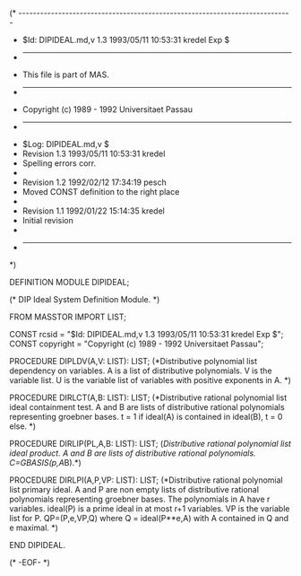 (* ----------------------------------------------------------------------------
 * $Id: DIPIDEAL.md,v 1.3 1993/05/11 10:53:31 kredel Exp $
 * ----------------------------------------------------------------------------
 * This file is part of MAS.
 * ----------------------------------------------------------------------------
 * Copyright (c) 1989 - 1992 Universitaet Passau
 * ----------------------------------------------------------------------------
 * $Log: DIPIDEAL.md,v $
 * Revision 1.3  1993/05/11  10:53:31  kredel
 * Spelling errors corr.
 *
 * Revision 1.2  1992/02/12  17:34:19  pesch
 * Moved CONST definition to the right place
 *
 * Revision 1.1  1992/01/22  15:14:35  kredel
 * Initial revision
 *
 * ----------------------------------------------------------------------------
 *)

DEFINITION MODULE DIPIDEAL;

(* DIP Ideal System Definition Module. *)


FROM MASSTOR IMPORT LIST;

CONST rcsid = "$Id: DIPIDEAL.md,v 1.3 1993/05/11 10:53:31 kredel Exp $";
CONST copyright = "Copyright (c) 1989 - 1992 Universitaet Passau";



PROCEDURE DIPLDV(A,V: LIST): LIST; 
(*Distributive polynomial list dependency on variables.
A is a list of distributive polynomials. V is the variable list.
U is the variable list of variables with positive exponents in A. *)


PROCEDURE DIRLCT(A,B: LIST): LIST; 
(*Distributive rational polynomial list ideal containment test.
A and B are lists of distributive rational polynomials representing 
groebner bases. t = 1 if ideal(A) is contained in ideal(B),
t = 0 else. *)


PROCEDURE DIRLIP(PL,A,B: LIST): LIST; 
(*Distributive rational polynomial list ideal product.
A and B are lists of distributive rational polynomials. 
C=GBASIS(p,A*B).*)


PROCEDURE DIRLPI(A,P,VP: LIST): LIST; 
(*Distributive rational polynomial list primary ideal.
A and P are non empty lists of distributive rational polynomials 
representing groebner bases. The polynomials in A have r variables.
ideal(P) is a prime ideal in at most r+1 variables. VP is the 
variable list for P. QP=(P,e,VP,Q) where Q = ideal(P**e,A) 
with A contained in Q and e maximal. *)


END DIPIDEAL.



(* -EOF- *)
